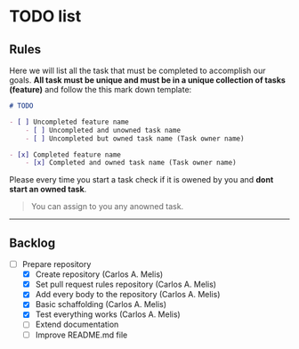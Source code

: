 # TODO list

## Rules

Here we will list all the task that must be completed to accomplish our goals.
**All task must be unique and must be in a unique collection of tasks (feature)**
and follow the this mark down template:

```md
# TODO

- [ ] Uncompleted feature name
    - [ ] Uncompleted and unowned task name
    - [ ] Uncompleted but owned task name (Task owner name)

- [x] Completed feature name
    - [x] Completed and owned task name (Task owner name)
```

Please every time you start a task check if it is owened by you and **dont start an
owned task**.

> You can assign to you any anowned task.
---

## Backlog

- [ ] Prepare repository
    - [x] Create repository (Carlos A. Melis)
    - [x] Set pull request rules repository (Carlos A. Melis)
    - [x] Add every body to the repository (Carlos A. Melis)
    - [x] Basic schaffolding (Carlos A. Melis)
    - [x] Test everything works (Carlos A. Melis)
    - [ ] Extend documentation
    - [ ] Improve README.md file
